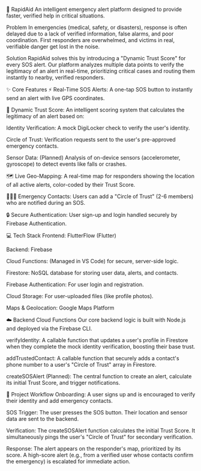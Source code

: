 🚀 RapidAid
An intelligent emergency alert platform designed to provide faster, verified help in critical situations.

Problem
In emergencies (medical, safety, or disasters), response is often delayed due to a lack of verified information, false alarms, and poor coordination. First responders are overwhelmed, and victims in real, verifiable danger get lost in the noise.

Solution
RapidAid solves this by introducing a "Dynamic Trust Score" for every SOS alert. Our platform analyzes multiple data points to verify the legitimacy of an alert in real-time, prioritizing critical cases and routing them instantly to nearby, verified responders.

✨ Core Features
⚡ Real-Time SOS Alerts: A one-tap SOS button to instantly send an alert with live GPS coordinates.

🧠 Dynamic Trust Score: An intelligent scoring system that calculates the legitimacy of an alert based on:

Identity Verification: A mock DigiLocker check to verify the user's identity.

Circle of Trust: Verification requests sent to the user's pre-approved emergency contacts.

Sensor Data: (Planned) Analysis of on-device sensors (accelerometer, gyroscope) to detect events like falls or crashes.

🗺️ Live Geo-Mapping: A real-time map for responders showing the location of all active alerts, color-coded by their Trust Score.

🧑‍🤝‍🧑 Emergency Contacts: Users can add a "Circle of Trust" (2-6 members) who are notified during an SOS.

🔒 Secure Authentication: User sign-up and login handled securely by Firebase Authentication.

💻 Tech Stack
Frontend: FlutterFlow (Flutter)

Backend: Firebase

Cloud Functions: (Managed in VS Code) for secure, server-side logic.

Firestore: NoSQL database for storing user data, alerts, and contacts.

Firebase Authentication: For user login and registration.

Cloud Storage: For user-uploaded files (like profile photos).

Maps & Geolocation: Google Maps Platform

☁️ Backend Cloud Functions
Our core backend logic is built with Node.js and deployed via the Firebase CLI.

verifyIdentity: A callable function that updates a user's profile in Firestore when they complete the mock identity verification, boosting their base trust.

addTrustedContact: A callable function that securely adds a contact's phone number to a user's "Circle of Trust" array in Firestore.

createSOSAlert (Planned): The central function to create an alert, calculate its initial Trust Score, and trigger notifications.

🧭 Project Workflow
Onboarding: A user signs up and is encouraged to verify their identity and add emergency contacts.

SOS Trigger: The user presses the SOS button. Their location and sensor data are sent to the backend.

Verification: The createSOSAlert function calculates the initial Trust Score. It simultaneously pings the user's "Circle of Trust" for secondary verification.

Response: The alert appears on the responder's map, prioritized by its score. A high-score alert (e.g., from a verified user whose contacts confirm the emergency) is escalated for immediate action.
